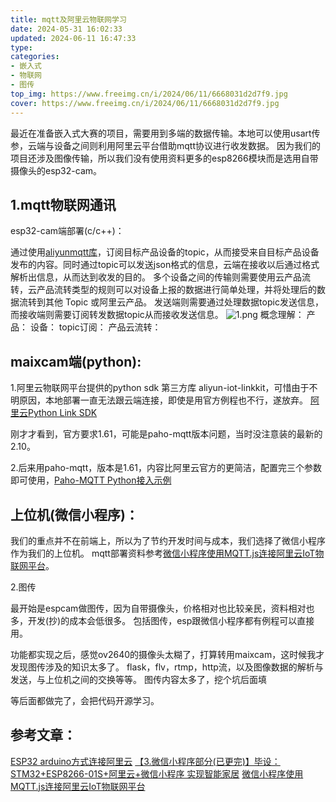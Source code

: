 ```yaml
---
title: mqtt及阿里云物联网学习
date: 2024-05-31 16:02:33
updated: 2024-06-11 16:47:33
type:
categories:
- 嵌入式
- 物联网
- 图传
top_img: https://www.freeimg.cn/i/2024/06/11/6668031d2d7f9.jpg
cover: https://www.freeimg.cn/i/2024/06/11/6668031d2d7f9.jpg
---
```

最近在准备嵌入式大赛的项目，需要用到多端的数据传输。本地可以使用usart传参，云端与设备之间则利用阿里云平台借助mqtt协议进行收发数据。
因为我们的项目还涉及图像传输，所以我们没有使用资料更多的esp8266模块而是选用自带摄像头的esp32-cam。


1.mqtt物联网通讯
---
esp32-cam端部署(c/c++)：

通过使用[aliyunmqtt库](https://blog.csdn.net/qq_43064082/article/details/105999645)，订阅目标产品设备的topic，从而接受来自目标产品设备发布的内容。同时通过topic可以发送json格式的信息，云端在接收以后通过格式解析出信息，从而达到收发的目的。
多个设备之间的传输则需要使用云产品流转，云产品流转类型的规则可以对设备上报的数据进行简单处理，并将处理后的数据流转到其他 Topic 或阿里云产品。
发送端则需要通过处理数据topic发送信息，而接收端则需要订阅转发数据topic从而接收发送信息。
![1.png](https://www.freeimg.cn/i/2024/06/11/66680c7169c11.png)
概念理解：
产品：
设备：
topic订阅：
产品云流转：

maixcam端(python):
---
1.阿里云物联网平台提供的python sdk 第三方库 aliyun-iot-linkkit，可惜由于不明原因，本地部署一直无法跟云端连接，即使是用官方例程也不行，遂放弃。
[阿里云Python Link SDK](https://help.aliyun.com/zh/iot/developer-reference/python-link-sdk-1)

刚才才看到，官方要求1.61，可能是paho-mqtt版本问题，当时没注意装的最新的2.10。

2.后来用paho-mqtt，版本是1.61，内容比阿里云官方的更简洁，配置完三个参数即可使用，[Paho-MQTT Python接入示例](https://help.aliyun.com/zh/iot/use-cases/use-the-paho-mqtt-library-for-python-to-connect-a-device-to-iot-platform)



上位机(微信小程序)：
---
我们的重点并不在前端上，所以为了节约开发时间与成本，我们选择了微信小程序作为我们的上位机。
mqtt部署资料参考[微信小程序使用MQTT.js连接阿里云IoT物联网平台](https://blog.csdn.net/ngl272/article/details/87887885)。

2.图传

最开始是espcam做图传，因为自带摄像头，价格相对也比较亲民，资料相对也多，开发(抄)的成本会低很多。
包括图传，esp跟微信小程序都有例程可以直接用。

功能都实现之后，感觉ov2640的摄像头太糊了，打算转用maixcam，这时候我才发现图传涉及的知识太多了。
flask，flv，rtmp，http流，以及图像数据的解析与发送，与上位机之间的交换等等。
图传内容太多了，挖个坑后面填


等后面都做完了，会把代码开源学习。

参考文章：
---
[ESP32 arduino方式连接阿里云](https://blog.csdn.net/qq_43064082/article/details/105999645)
[【3.微信小程序部分(已更完)】毕设：STM32+ESP8266-01S+阿里云+微信小程序 实现智能家居](www.bilibili.com/video/BV1EC411z71i)
[微信小程序使用MQTT.js连接阿里云IoT物联网平台](https://blog.csdn.net/ngl272/article/details/87887885)